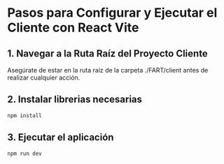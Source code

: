 # Pasos para Configurar y Ejecutar el Cliente con React Vite

## 1. Navegar a la Ruta Raíz del Proyecto Cliente
Asegúrate de estar en la ruta raíz de la carpeta ./FART/client antes de realizar cualquier acción.

## 2. Instalar librerias necesarias

```bash
npm install
```

## 3. Ejecutar el aplicación

```bash
npm run dev
```
